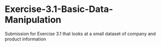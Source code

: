 # Exercise-3.1-Basic-Data-Manipulation
Submission for Exercise 3.1 that looks at a small dataset of company and product information
